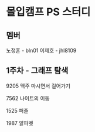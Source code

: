 # 몰입캠프 PS 스터디

## 멤버

노정훈 - bln01
이제호 - jhl8109

## 1주차 - 그래프 탐색

9205 맥주 마시면서 걸어가기

7562 나이트의 이동

1525 퍼즐

1987 알파벳
